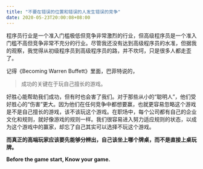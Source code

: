 ```yaml
---
title: "不要在错误的位置和错误的人发生错误的竞争"
date: 2020-05-23T20:00:08+08:00
---
```


程序员行业是一个准入门槛极低但竞争非常激烈的行业，但高级程序员是一个准入门槛不高但竞争非常不充分的行业。尽管我还没有达到高级程序员的水准，但据我的观察，我觉得从初级程序员到高级程序员的路，并不坎坷，只是很多人都走歪了。

记得《Becoming Warren Buffett》里面，巴菲特说的，

> 成功的关键在于玩自己擅长的游戏。

好胜心能帮助我们成功，但有时也会害了我们。对于那些从小的“聪明人”，他们受好胜心的“伤害”更大。因为他们在任何竞争中都想要赢，也就更容易忽略这个游戏是不是自己擅长的游戏，该不该玩这个游戏。在职场中，每个公司都有自己的企业文化和规则，就好像游戏的规则一样。我们很容易进入努力适应规则的状态，以成为这个游戏中的赢家，却忘了自己其实可以选择不玩这个游戏。

**而真正的高端玩家应该要先能够分辨出，自己该坐上哪个牌桌，而不是直接上桌玩牌。**

**Before the game start, Know your game.**
